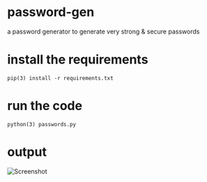 # password-gen
a password generator to generate very strong & secure passwords

# install the requirements
```pip(3) install -r requirements.txt```

# run the code
```python(3) passwords.py```

# output
![Screenshot](output.png)
